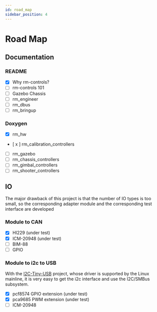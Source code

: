 ```yaml
---
id: road_map
sidebar_position: 4
---
```


# Road Map
## Documentation
### README
* [x] Why rm-controls?
* [ ] rm-controls 101
* [ ] Gazebo Chassis
* [ ] rm_engineer
* [ ] rm_dbus
* [ ] rm_bringup

### Doxygen 
* [x] rm_hw
* [ x ] rm_calibration_controllers
* [ ] rm_gazebo
* [ ] rm_chassis_controllers
* [ ] rm_gimbal_controllers
* [ ] rm_shooter_controllers

## IO
The major drawback of this project is that the number of IO types is too small, so the corresponding adapter module and the corresponding test interface are developed
### Module to CAN
* [x] HI229 (under test)
* [x] ICM-20948 (under test)
* [ ] BIM-88
* [ ] GPIO

### Module to i2c to USB
With the [I2C-Tiny-USB](https://github.com/harbaum/I2C-Tiny-USB) project, whose driver is supported by the Linux mainline, it is very easy to get the i2c interface and use the I2C/SMBus subsystem.
* [x] pcf8574 GPIO extension (under test)
* [x] pca9685 PWM extension (under test)
* [ ] ICM-20948
